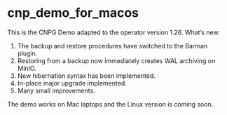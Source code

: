 # cnp_demo_for_macos
This is the CNPG Demo adapted to the operator version 1.26.
What’s new:
1. The backup and restore procedures have switched to the Barman plugin.
2. Restoring from a backup now immediately creates WAL archiving on MinIO.
3. New hibernation syntax has been implemented.
4. In-place major upgrade implemented.
5. Many small improvements.

The demo works on Mac laptops and the Linux version is coming soon.
